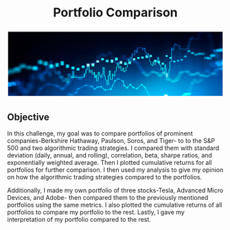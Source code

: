 <h1 align='center'>
Portfolio Comparison

<p align='center'>
<img height="150" width="500" src="https://github.com/elliotwatt/portfolio-comparison/blob/main/comparison.jpg" alt="logo">

## Objective

In this challenge, my goal was to compare portfolios of prominent companies-Berkshire Hathaway, Paulson, Soros, and Tiger- to 
to the S&P 500 and two algorithmic trading strategies. I compared them with standard deviation (daily, annual, and rolling), 
correlation, beta, sharpe ratios, and exponentially weighted average. Then I plotted cumulative returns for all portfolios for
further comparison. I then used my analysis to give my opinion on how the algorithmic trading strategies compared to the 
portfolios.

Additionally, I made my own portfolio of three stocks-Tesla, Advanced Micro Devices, and Adobe- then compared them to the 
previously mentioned portfolios using the same metrics. I also plotted the cumulative returns of all portfolios to compare 
my portfolio to the rest. Lastly, I gave my interpretation of my portfolio compared to the rest. 
